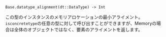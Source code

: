 ```
Base.datatype_alignment(dt::DataType) -> Int
```

この型のインスタンスのメモリアロケーションの最小アライメント。`isconcretetype`の任意の型に対して呼び出すことができますが、Memoryの場合は全体のオブジェクトではなく、要素のアライメントを返します。
